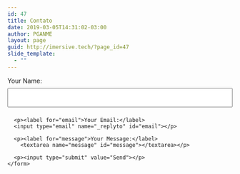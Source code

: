 ```yaml
---
id: 47
title: Contato
date: 2019-03-05T14:31:02-03:00
author: PGANME
layout: page
guid: http://imersive.tech/?page_id=47
slide_template:
  - ""
---
```


<style>

input[type=text] {
  width: 100%;
  padding: 12px 20px;
  margin: 8px 0;
  box-sizing: border-box;
}

input[type=email] {
  width: 100%;
  padding: 12px 20px;
  margin: 8px 0;
  box-sizing: border-box;
}

input[type=submit] {
  z-index: 1;
  position: relative;
  font-size: inherit;
  font-family: inherit;
  color: white;
  padding: 0.5em 1em;
  outline: none;
  border: none;
  background-color: hsl(236, 32%, 26%);
  overflow: hidden;
  transition: color 0.4s ease-in-out;
}

input[type=submit] {
    padding:5px 15px; 
    background:#ccc; 
    border:0 none;
    cursor:pointer;
    -webkit-border-radius: 5px;
    border-radius: 5px; 
}

textarea {
  width: 100%;
  height: 150px;
  padding: 12px 20px;
  box-sizing: border-box;
  border: 2px solid #ccc;
  border-radius: 4px;
  background-color: #f8f8f8;
  resize: none;
}

</style>

<div role="form" class="wpcf7" id="wpcf7-f50-o1" lang="pt-BR" dir="ltr">
  <div class="screen-reader-response">
    <form action="https://formspree.io/pganme@gmail.com" method="POST">
      <p><label for="name">Your Name:</label>
      <input type="text" name="name" id="name"></p>
      
      <p><label for="email">Your Email:</label>
      <input type="email" name="_replyto" id="email"></p>

      <p><label for="message">Your Message:</label>
        <textarea name="message" id="message"></textarea></p>

      <p><input type="submit" value="Send"></p>
    </form>
  </div>
</div>